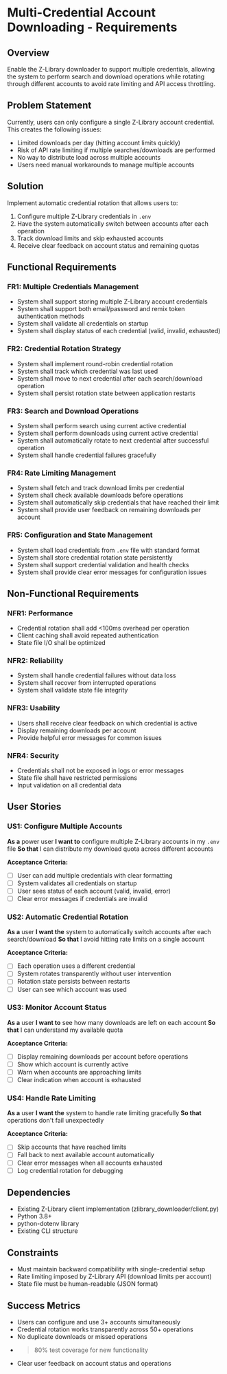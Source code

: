 # Multi-Credential Account Downloading - Requirements

## Overview
Enable the Z-Library downloader to support multiple credentials, allowing the system to perform search and download operations while rotating through different accounts to avoid rate limiting and API access throttling.

## Problem Statement
Currently, users can only configure a single Z-Library account credential. This creates the following issues:
- Limited downloads per day (hitting account limits quickly)
- Risk of API rate limiting if multiple searches/downloads are performed
- No way to distribute load across multiple accounts
- Users need manual workarounds to manage multiple accounts

## Solution
Implement automatic credential rotation that allows users to:
1. Configure multiple Z-Library credentials in `.env`
2. Have the system automatically switch between accounts after each operation
3. Track download limits and skip exhausted accounts
4. Receive clear feedback on account status and remaining quotas

## Functional Requirements

### FR1: Multiple Credentials Management
- System shall support storing multiple Z-Library account credentials
- System shall support both email/password and remix token authentication methods
- System shall validate all credentials on startup
- System shall display status of each credential (valid, invalid, exhausted)

### FR2: Credential Rotation Strategy
- System shall implement round-robin credential rotation
- System shall track which credential was last used
- System shall move to next credential after each search/download operation
- System shall persist rotation state between application restarts

### FR3: Search and Download Operations
- System shall perform search using current active credential
- System shall perform downloads using current active credential
- System shall automatically rotate to next credential after successful operation
- System shall handle credential failures gracefully

### FR4: Rate Limiting Management
- System shall fetch and track download limits per credential
- System shall check available downloads before operations
- System shall automatically skip credentials that have reached their limit
- System shall provide user feedback on remaining downloads per account

### FR5: Configuration and State Management
- System shall load credentials from `.env` file with standard format
- System shall store credential rotation state persistently
- System shall support credential validation and health checks
- System shall provide clear error messages for configuration issues

## Non-Functional Requirements

### NFR1: Performance
- Credential rotation shall add <100ms overhead per operation
- Client caching shall avoid repeated authentication
- State file I/O shall be optimized

### NFR2: Reliability
- System shall handle credential failures without data loss
- System shall recover from interrupted operations
- System shall validate state file integrity

### NFR3: Usability
- Users shall receive clear feedback on which credential is active
- Display remaining downloads per account
- Provide helpful error messages for common issues

### NFR4: Security
- Credentials shall not be exposed in logs or error messages
- State file shall have restricted permissions
- Input validation on all credential data

## User Stories

### US1: Configure Multiple Accounts
**As a** power user
**I want to** configure multiple Z-Library accounts in my `.env` file
**So that** I can distribute my download quota across different accounts

**Acceptance Criteria:**
- [ ] User can add multiple credentials with clear formatting
- [ ] System validates all credentials on startup
- [ ] User sees status of each account (valid, invalid, error)
- [ ] Clear error messages if credentials are invalid

### US2: Automatic Credential Rotation
**As a** user
**I want the** system to automatically switch accounts after each search/download
**So that** I avoid hitting rate limits on a single account

**Acceptance Criteria:**
- [ ] Each operation uses a different credential
- [ ] System rotates transparently without user intervention
- [ ] Rotation state persists between restarts
- [ ] User can see which account was used

### US3: Monitor Account Status
**As a** user
**I want to** see how many downloads are left on each account
**So that** I can understand my available quota

**Acceptance Criteria:**
- [ ] Display remaining downloads per account before operations
- [ ] Show which account is currently active
- [ ] Warn when accounts are approaching limits
- [ ] Clear indication when account is exhausted

### US4: Handle Rate Limiting
**As a** user
**I want the** system to handle rate limiting gracefully
**So that** operations don't fail unexpectedly

**Acceptance Criteria:**
- [ ] Skip accounts that have reached limits
- [ ] Fall back to next available account automatically
- [ ] Clear error messages when all accounts exhausted
- [ ] Log credential rotation for debugging

## Dependencies
- Existing Z-Library client implementation (zlibrary_downloader/client.py)
- Python 3.8+
- python-dotenv library
- Existing CLI structure

## Constraints
- Must maintain backward compatibility with single-credential setup
- Rate limiting imposed by Z-Library API (download limits per account)
- State file must be human-readable (JSON format)

## Success Metrics
- Users can configure and use 3+ accounts simultaneously
- Credential rotation works transparently across 50+ operations
- No duplicate downloads or missed operations
- >80% test coverage for new functionality
- Clear user feedback on account status and operations
